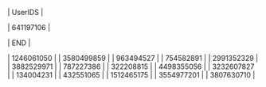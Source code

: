 | UserIDS |

| 641197106 |
















| END |

| 1246061050 |
| 3580499859 |
| 963494527 |
| 754582891 |
| 2991352329 |
| 3882529971 |
| 787227386 |
| 322208815 |
| 4498355056 |
| 3232607827 |
| 134004231 |
| 432551065 |
| 1512465175 |
| 3554977201 |
| 3807630710 |